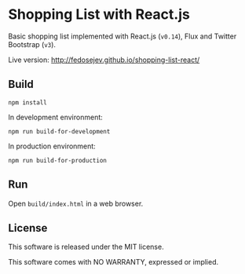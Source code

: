 # Shopping List with React.js

Basic shopping list implemented with React.js (`v0.14`), Flux and Twitter Bootstrap (`v3`).

Live version: http://fedosejev.github.io/shopping-list-react/

## Build

`npm install`

In development environment:

`npm run build-for-development`

In production environment:

`npm run build-for-production`

## Run

Open `build/index.html` in a web browser.

## License

This software is released under the MIT license.

This software comes with NO WARRANTY, expressed or implied.
